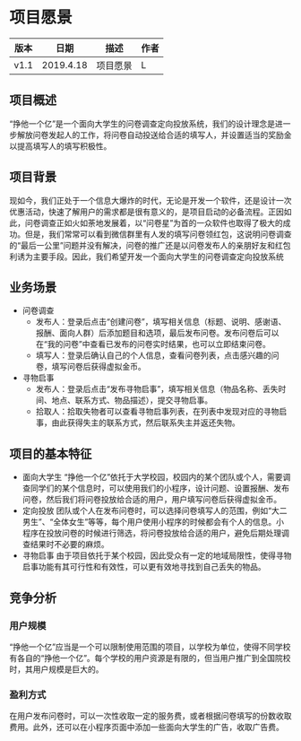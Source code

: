 # 项目愿景
| 版本 | 日期 | 描述 | 作者 |
| - | - | - | - |
| v1.1 | 2019.4.18 | 项目愿景 | L |

## 项目概述
“挣他一个亿”是一个面向大学生的问卷调查定向投放系统，我们的设计理念是进一步解放问卷发起人的工作，将问卷自动投送给合适的填写人，并设置适当的奖励金以提高填写人的填写积极性。
## 项目背景
现如今，我们正处于一个信息大爆炸的时代，无论是开发一个软件，还是设计一次优惠活动，快速了解用户的需求都是很有意义的，是项目启动的必备流程。正因如此，问卷调查正如火如荼地发展着，以“问卷星”为首的一众软件也取得了极大的成功。但是，我们常常可以看到微信群里有人发的填写问卷领红包，这说明问卷调查的“最后一公里”问题并没有解决，问卷的推广还是以问卷发布人的亲朋好友和红包利诱为主要手段。因此，我们希望开发一个面向大学生的问卷调查定向投放系统
## 业务场景
* 问卷调查
	* 发布人：登录后点击“创建问卷”，填写相关信息（标题、说明、感谢语、报酬、面向人群）后添加题目和选项，最后发布问卷。发布问卷后可以在“我的问卷”中查看已发布的问卷实时结果，也可以立即结束问卷。
	* 填写人：登录后确认自己的个人信息，查看问卷列表，点击感兴趣的问卷，填写问卷后获得虚拟金币。
* 寻物启事
	* 发布人：登录后点击“发布寻物启事”，填写相关信息（物品名称、丢失时间、地点、联系方式、物品描述），提交寻物启事。
	* 拾取人：拾取失物者可以查看寻物启事列表，在列表中发现对应的寻物启事，由此获得失主的联系方式，然后联系失主并返还失物。
## 项目的基本特征
* 面向大学生
“挣他一个亿”依托于大学校园，校园内的某个团队或个人，需要调查同学们的某个信息时，可以使用我们的小程序，设计问题、设置报酬、发布问卷，然后我们将问卷投放给合适的用户，用户填写问卷后获得虚拟金币。
* 定向投放
团队或个人在发布问卷时，可以选择问卷填写人的范围，例如“大二男生”、“全体女生”等等，每个用户使用小程序的时候都会有个人的信息。小程序在投放问卷的时候进行筛选，将问卷投放给合适的用户，避免后期处理调查结果时不必要的麻烦。
* 寻物启事
由于项目依托于某个校园，因此受众有一定的地域局限性，使得寻物启事功能有其可行性和有效性，可以更有效地寻找到自己丢失的物品。
## 竞争分析
### 用户规模
“挣他一个亿”应当是一个可以限制使用范围的项目，以学校为单位，使得不同学校有各自的“挣他一个亿”。每个学校的用户资源是有限的，但当用户推广到全国院校时，其用户规模是巨大的。
### 盈利方式
在用户发布问卷时，可以一次性收取一定的服务费，或者根据问卷填写的份数收取费用。此外，还可以在小程序页面中添加一些面向大学生的广告，收取广告费。
